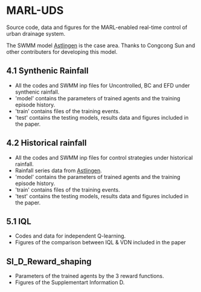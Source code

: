 # MARL-UDS
Source code, data and figures for the MARL-enabled real-time control of urban drainage system.

The SWMM model [Astlingen](https://github.com/open-toolbox/SWMM-Astlingen) is the case area. Thanks to Congcong Sun and other contributers for developing this model.

## 4.1 Synthenic Rainfall
- All the codes and SWMM inp files for Uncontrolled, BC and EFD under synthenic rainfall.
- 'model' contains the parameters of trained agents and the training episode history.
- 'train' contains files of the training events.
- 'test' contains the testing models, results data and figures included in the paper.

## 4.2 Historical rainfall
- All the codes and SWMM inp files for control strategies under historical rainfall.
- Rainfall series data from [Astlingen](https://github.com/open-toolbox/SWMM-Astlingen).
- 'model' contains the parameters of trained agents and the training episode history.
- 'train' contains files of the training events.
- 'test' contains the testing models, results data and figures included in the paper.

## 5.1 IQL
- Codes and data for independent Q-learning.
- Figures of the comparison between IQL & VDN included in the paper

## SI_D_Reward_shaping
- Parameters of the trained agents by the 3 reward functions.
- Figures of the Supplementart Information D.

